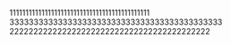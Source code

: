 11111111111111111111111111111111111111111111
33333333333333333333333333333333333333333333
222222222222222222222222222222222222222222
